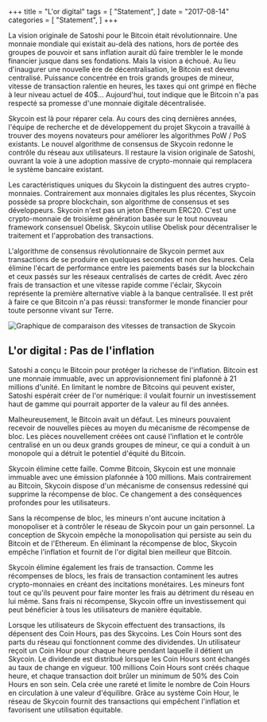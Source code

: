 +++
title = "L'or digital"
tags = [
    "Statement",
]
date = "2017-08-14"
categories = [
    "Statement",
]
+++

La vision originale de Satoshi pour le Bitcoin était révolutionnaire. Une monnaie mondiale qui existait au-delà des nations,
hors de portée des groupes de pouvoir et sans inflation aurait dû faire trembler le
le monde financier jusque dans ses fondations. Mais la vision a échoué. Au lieu d'inaugurer une nouvelle ère de
décentralisation, le Bitcoin est devenu centralisé. Puissance concentrée en trois grands
groupes de mineur, vitesse de transaction ralentie en heures, les taxes qui ont grimpé en flèche à leur niveau actuel de 40$...
Aujourd'hui, tout indique que le Bitcoin n'a pas respecté sa promesse d'une monnaie digitale décentralisée.

Skycoin est là pour réparer cela. Au cours des cinq dernières années, l'équipe de recherche et de développement du projet Skycoin a travaillé à trouver des moyens novateurs pour améliorer les algorithmes PoW / PoS existants.
Le nouvel algorithme de consensus de Skycoin redonne le contrôle du réseau aux utilisateurs. Il restaure la vision originale de Satoshi, ouvrant la voie à une adoption massive de crypto-monnaie qui remplacera le système bancaire existant.

Les caractéristiques uniques du Skycoin la distinguent des autres crypto-monnaies. Contrairement aux monnaies digitales les plus récentes,
Skycoin possède sa propre blockchain, son algorithme de consensus et ses développeurs. Skycoin n'est pas un jeton Ethereum ERC20.
C'est une crypto-monnaie de troisième génération basée sur le tout nouveau framework consensuel Obelisk.
Skycoin utilise Obelisk pour décentraliser le traitement et l'approbation des transactions.

L'algorithme de consensus révolutionnaire de Skycoin permet aux transactions de se produire en quelques secondes et non des heures.
Cela élimine l'écart de performance entre les paiements basés sur la blockchain et ceux passés sur les réseaux centralisés de cartes de crédit.
Avec zéro frais de transaction et une vitesse rapide comme l'éclair, Skycoin représente la
première alternative viable à la banque centralisée. Il est prêt à faire ce que Bitcoin n'a pas réussi:
transformer le monde financier pour toute personne vivant sur Terre.

![Graphique de comparaison des vitesses de transaction de Skycoin](https://i.imgur.com/i0KNIIr.jpg)

## L'or digital : Pas de l'inflation

Satoshi a conçu le Bitcoin pour protéger la richesse de l'inflation. Bitcoin est une monnaie immuable,
avec un approvisionnement fini plafonné à 21 millions d'unité. En limitant le nombre de Bitcoins qui peuvent exister,
Satoshi espérait créer de l'or numérique: il voulait fournir un investissement haut de gamme qui pourrait
apporter de la valeur au fil des années.

Malheureusement, le Bitcoin avait un défaut. Les mineurs pouvaient recevoir de nouvelles pièces au moyen du mécanisme de
récompense de bloc. Les pièces nouvellement créées ont causé l'inflation et le contrôle centralisé en un ou
deux grands groupes de mineur, ce qui a conduit à un monopole qui a détruit le potentiel d'équité du Bitcoin.

Skycoin élimine cette faille. Comme Bitcoin, Skycoin est une monnaie immuable avec une émission plafonnée à 100 millions.
Mais contrairement au Bitcoin, Skycoin dispose d'un mécanisme de consensus redessiné qui supprime la récompense de bloc.
Ce changement a des conséquences profondes pour les utilisateurs.

Sans la récompense de bloc, les mineurs n'ont aucune incitation à monopoliser et à contrôler le réseau de Skycoin pour un gain personnel.
La conception de Skycoin empêche la monopolisation qui persiste au sein du Bitcoin et de l'Ethereum.
En éliminant la récompense de bloc, Skycoin empêche l'inflation et fournit de l'or digital bien meilleur que Bitcoin.

Skycoin élimine également les frais de transaction. Comme les récompenses de blocs, les frais de transaction contaminent les autres
crypto-monnaies en créant des incitations monétaires. Les mineurs font tout ce qu'ils peuvent pour faire monter les frais au détriment du réseau en lui même.
Sans frais ni récompense, Skycoin offre un investissement qui peut bénéficier à tous les utilisateurs de manière équitable.

Lorsque les utilisateurs de Skycoin effectuent des transactions, ils dépensent des Coin Hours, pas des Skycoins.
Les Coin Hours sont des parts du réseau qui fonctionnent comme des dividendes. Un utilisateur reçoit un Coin Hour pour chaque heure
pendant laquelle il détient un Skycoin. Le dividende est distribué lorsque les Coin Hours sont échangés au taux de change en vigueur.
100 millions Coin Hours sont créés chaque heure, et chaque transaction doit brûler un minimum de
50% des Coin Hours en son sein. Cela crée une rareté et limite le nombre de Coin Hours en circulation à une valeur d'équilibre.
Grâce au système Coin Hour, le réseau de Skycoin fournit des transactions qui empêchent l'inflation et favorisent une utilisation équitable.


